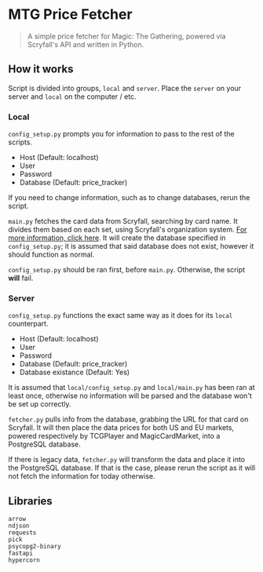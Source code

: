 # MTG Price Fetcher
> A simple price fetcher for Magic: The Gathering, powered via Scryfall's API and written in Python.

## How it works
<!-- `fetcher.py` will, at the moment, prompt you to track a card, searchable by name. That information is then stored in `data/cards_to_query.ndjson`, which is called by the next script. It will pull the information and acquire the price data via Scryfall, which will be put into `data/tracking/SET/NUMBER_CARDNAME.csv`.  -->
Script is divided into groups, `local` and `server`. Place the `server` on your server and `local` on the computer / etc.
### Local
`config_setup.py` prompts you for information to pass to the rest of the scripts.
- Host      (Default: localhost)
- User      
- Password  
- Database  (Default: price_tracker)

If you need to change information, such as to change databases, rerun the script.

`main.py` fetches the card data from Scryfall, searching by card name. It divides them based on each set, using Scryfall's organization system. [For more information, click here](https://scryfall.com/sets). It will create the database specified in `config_setup.py`; it is assumed that said database does not exist, however it should function as normal. 

`config_setup.py` should be ran first, before `main.py`. Otherwise, the script **will** fail. 
### Server
`config_setup.py` functions the exact same way as it does for its `local` counterpart. 
- Host      (Default: localhost)
- User      
- Password  
- Database  (Default: price_tracker)
- Database existance (Default: Yes)

It is assumed that `local/config_setup.py` and `local/main.py` has been ran at least once, otherwise no information will be parsed and the database won't be set up correctly.

`fetcher.py` pulls info from the database, grabbing the URL for that card on Scryfall. It will then place the data prices for both US and EU markets, powered respectively by TCGPlayer and MagicCardMarket, into a PostgreSQL database.

If there is legacy data, `fetcher.py` will transform the data and place it into the PostgreSQL database. If that is the case, please rerun the script as it will not fetch the information for today otherwise. 

## Libraries
    arrow
    ndjson
    requests
    pick
    psycopg2-binary
    fastapi
    hypercorn